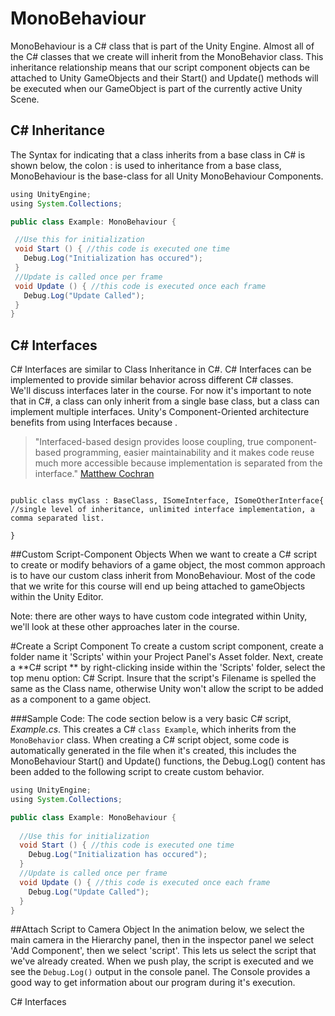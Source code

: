 # MonoBehaviour


MonoBehaviour is a C# class that is part of the Unity Engine.  Almost all of the C# classes that we create will inherit from the MonoBehavior class.  This inheritance relationship means that our script component objects can be attached to Unity GameObjects and their Start() and Update() methods will be executed when our GameObject is part of the currently active Unity Scene. 

## C\# Inheritance
The Syntax for indicating that a class inherits from a base class in C# is shown below, the colon : is used to inheritance from a base class, MonoBehaviour is the base-class for all Unity MonoBehaviour Components.

 ```java
using UnityEngine;
using System.Collections;

public class Example: MonoBehaviour {
 
  //Use this for initialization
  void Start () { //this code is executed one time
    Debug.Log("Initialization has occured");
  }
  //Update is called once per frame
  void Update () { //this code is executed once each frame
    Debug.Log("Update Called");
  }
}
```


## C# Interfaces
C# Interfaces are similar to Class Inheritance in C#. C# Interfaces can be implemented to provide similar behavior across different C# classes.  
We'll discuss interfaces later in the course.  For now it's important to note that in C#, a class can only inherit from a single base class, but a class can implement multiple interfaces. Unity's Component-Oriented architecture benefits from using Interfaces because .

>  "Interfaced-based design provides loose coupling, true component-based programming, easier maintainability and it makes code reuse much more accessible because implementation is separated from the interface."   [Matthew Cochran](https://www.c-sharpcorner.com/article/C-Sharp-interface-based-development/)

```

public class myClass : BaseClass, ISomeInterface, ISomeOtherInterface{  //single level of inheritance, unlimited interface implementation, a comma separated list.
    
}
```

##Custom Script-Component Objects
When we want to create a C# script to create or modify behaviors of a game object, the most common approach is to have our custom class inherit from MonoBehaviour.  Most of the code that we write for this course will end up being attached to gameObjects within the Unity Editor.

Note: there are other ways to have custom code integrated within Unity, we'll look at these other approaches later in the course.

#Create a Script Component
To create a custom script component, create a folder name it 'Scripts' within your Project Panel's Asset folder.
Next, create a **C# script ** by right-clicking inside within the 'Scripts' folder, select the top menu option: C# Script. Insure that the script's Filename is spelled the same as the Class name, otherwise Unity won't allow the script to be added as a component to a game object.


###Sample Code:
The code section below is a very basic C# script, *Example.cs*. This creates a C# ``class Example``, which inherits from the ``MonoBehavior`` class. When creating a C# script object, some code is automatically generated in the file when it's created, this includes the MonoBehaviour Start() and
Update() functions, the Debug.Log() content has been added to the following script to create custom behavior.

```java
using UnityEngine;
using System.Collections;

public class Example: MonoBehaviour {
 
  //Use this for initialization
  void Start () { //this code is executed one time
    Debug.Log("Initialization has occured");
  }
  //Update is called once per frame
  void Update () { //this code is executed once each frame
    Debug.Log("Update Called");
  }
}
```

##Attach Script to Camera Object
In the animation below, we select the main camera in the Hierarchy panel, then in the inspector panel we select 'Add Component', then we select 'script'. This lets us select the script that we've already created. When we push play, the script is executed and we see the ``Debug.Log()`` output in the console panel. The Console provides a good way to get information about our program during it's execution.


C# Interfaces
    